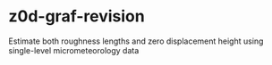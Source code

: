# z0d-graf-revision
Estimate both roughness lengths and zero displacement height using single-level micrometeorology data

